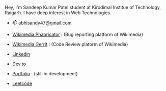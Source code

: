 Hey, I'm Sandeep Kumar Patel student at Kirodimal Institue of Technology, Raigarh. I have deep interest in Web Technologies.

- 📫 abhisandy47@gmail.com 

- [Wikimedia Phabricator](https://phabricator.wikimedia.org/p/Sandyabhi/) : (Bug reporting platform of Wikimedia)

- [Wikimedia Gerrit](https://gerrit.wikimedia.org/r/q/owner:abhisandy47%2540gmail.com) : (Code Review platorm of Wikimedia)

- [Linkedin](https://www.linkedin.com/in/sandeep-kumar-patel47/)

- [Dev.to](https://dev.to/sandyabhi)

- [Portfolio](https://abhisandeep.netlify.app/) : (still in development)

- [Leetcode](https://leetcode.com/abhisandy47/)
